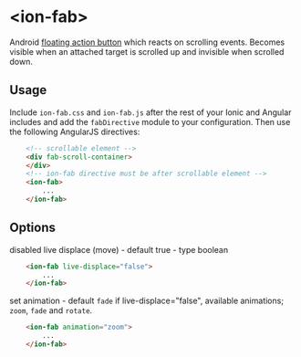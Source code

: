 &lt;ion-fab&gt;
===================

Android [floating action button](http://www.google.com/design/spec/components/buttons.html#buttons-floating-action-button) which reacts on scrolling events. Becomes visible when an attached target is scrolled up and invisible when scrolled down.

## Usage

Include `ion-fab.css` and `ion-fab.js` after the rest of your Ionic and Angular includes and add the `fabDirective` module to your configuration. Then use the following AngularJS directives:

```html
    <!-- scrollable element -->
    <div fab-scroll-container>
    </div>
    <!-- ion-fab directive must be after scrollable element -->
    <ion-fab>
        ...
    </ion-fab>
```

## Options

disabled live displace (move) - default true - type boolean

```html
    <ion-fab live-displace="false">
        ...
    </ion-fab>
```

set animation - default `fade` if live-displace="false", available animations; `zoom`, `fade` and `rotate`.

```html
    <ion-fab animation="zoom">
        ...
    </ion-fab>
```